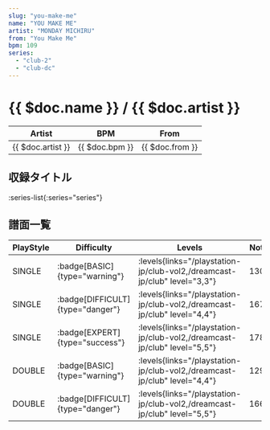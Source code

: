 ```yaml
---
slug: "you-make-me"
name: "YOU MAKE ME"
artist: "MONDAY MICHIRU"
from: "You Make Me"
bpm: 109
series:
  - "club-2"
  - "club-dc"
---
```


# {{ $doc.name }} / {{ $doc.artist }}

|Artist|BPM|From|
|------|---|----|
|{{ $doc.artist }}|{{ $doc.bpm }}|{{ $doc.from }}|

## 収録タイトル

:series-list{:series="series"}

## 譜面一覧

|PlayStyle|Difficulty|Levels|Notes|Movie|
|---------|----------|------|-----|-----|
|SINGLE| :badge[BASIC]{type="warning"}| :levels{links="/playstation-jp/club-vol2,/dreamcast-jp/club" level="3,3"}|130/0||
|SINGLE| :badge[DIFFICULT]{type="danger"}| :levels{links="/playstation-jp/club-vol2,/dreamcast-jp/club" level="4,4"}|167/0||
|SINGLE| :badge[EXPERT]{type="success"}| :levels{links="/playstation-jp/club-vol2,/dreamcast-jp/club" level="5,5"}|178/0||
|DOUBLE| :badge[BASIC]{type="warning"}| :levels{links="/playstation-jp/club-vol2,/dreamcast-jp/club" level="4,4"}|129/0||
|DOUBLE| :badge[DIFFICULT]{type="danger"}| :levels{links="/playstation-jp/club-vol2,/dreamcast-jp/club" level="5,5"}|166/0||
